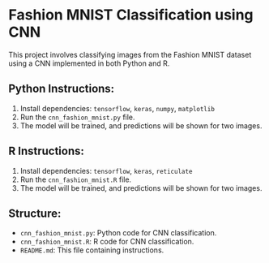 # Fashion MNIST Classification using CNN

This project involves classifying images from the Fashion MNIST dataset using a CNN implemented in both Python and R.

## Python Instructions:
1. Install dependencies: `tensorflow`, `keras`, `numpy`, `matplotlib`
2. Run the `cnn_fashion_mnist.py` file.
3. The model will be trained, and predictions will be shown for two images.

## R Instructions:
1. Install dependencies:  `tensorflow`, `keras`, `reticulate`
2. Run the `cnn_fashion_mnist.R` file.
3. The model will be trained, and predictions will be shown for two images.

## Structure:
- `cnn_fashion_mnist.py`: Python code for CNN classification.
- `cnn_fashion_mnist.R`: R code for CNN classification.
- `README.md`: This file containing instructions.
